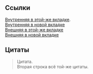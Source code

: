 ## Ссылки

[Внутренняя в этой-же вкладке](/projects).  
<a href="/projects" target="_blank">Внутренняя в новой вкладке</a>  
<a href="https://ya.ru" rel="nofollow">Внешняя в этой-же вкладке</a>  
<a href="https://ya.ru" target="_blank" rel="nofollow">Внешняя в новой вкладке</a>

## Цитаты

> Цитата.  
> Вторая строка всё той-же цитаты.
